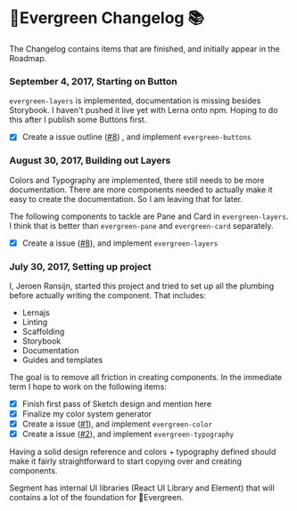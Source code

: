 # 🌲Evergreen Changelog 📚

The Changelog contains items that are finished, and initially appear in the Roadmap.

### September 4, 2017, Starting on Button

`evergreen-layers` is implemented, documentation is missing besides Storybook.
I haven't pushed it live yet with Lerna onto npm.
Hoping to do this after I publish some Buttons first.

* [x] Create a issue outline ([#8](https://github.com/segmentio/evergreen/issues/8))  , and implement `evergreen-buttons`

### August 30, 2017, Building out Layers

Colors and Typography are implemented, there still needs to be more documentation.
There are more components needed to actually make it easy to create the documentation.
So I am leaving that for later.

The following components to tackle are Pane and Card in `evergreen-layers`.
I think that is better than `evergreen-pane` and `evergreen-card` separately.

* [x] Create a issue ([#8](https://github.com/segmentio/evergreen/issues/8)), and implement `evergreen-layers`

### July 30, 2017, Setting up project

I, Jeroen Ransijn, started this project and tried to set up all the plumbing
before actually writing the component. That includes:

* Lernajs
* Linting
* Scaffolding
* Storybook
* Documentation
* Guides and templates

The goal is to remove all friction in creating components.
In the immediate term I hope to work on the following items:

* [x] Finish first pass of Sketch design and mention here
* [x] Finalize my color system generator
* [x] Create a issue ([#1](https://github.com/segmentio/evergreen/issues/1)), and implement `evergreen-color`
* [x] Create a issue ([#2](https://github.com/segmentio/evergreen/issues/2)), and implement `evergreen-typography`

Having a solid design reference and colors + typography defined should make it
fairly straightforward to start copying over and creating components.

Segment has internal UI libraries (React UI Library and Element)
that will contains a lot of the foundation for 🌲Evergreen.
